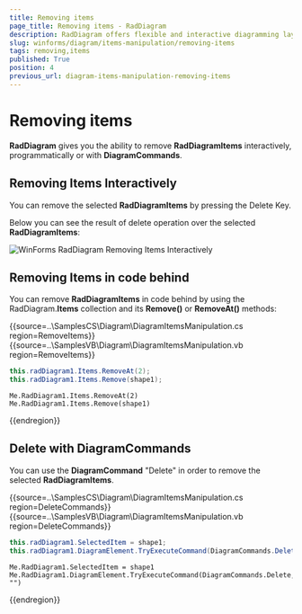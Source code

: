 ```yaml
---
title: Removing items
page_title: Removing items - RadDiagram
description: RadDiagram offers flexible and interactive diagramming layouts for your rich data-visualization applications.
slug: winforms/diagram/items-manipulation/removing-items
tags: removing,items
published: True
position: 4
previous_url: diagram-items-manipulation-removing-items
---
```


# Removing items

__RadDiagram__ gives you the ability to remove __RadDiagramItems__ interactively, programmatically or with __DiagramCommands__.

## Removing Items Interactively

You can remove the selected __RadDiagramItems__ by pressing the Delete Key.

Below you can see the result of delete operation over the selected __RadDiagramItems__:

![WinForms RadDiagram Removing Items Interactively](images/diagram-items-manipulation-removing-items001.gif)

## Removing Items in code behind

You can remove __RadDiagramItems__ in code behind by using the RadDiagram.__Items__ collection and its __Remove()__ or __RemoveAt()__ methods: 

{{source=..\SamplesCS\Diagram\DiagramItemsManipulation.cs region=RemoveItems}} 
{{source=..\SamplesVB\Diagram\DiagramItemsManipulation.vb region=RemoveItems}} 

````C#
this.radDiagram1.Items.RemoveAt(2);
this.radDiagram1.Items.Remove(shape1);

````
````VB.NET
Me.RadDiagram1.Items.RemoveAt(2)
Me.RadDiagram1.Items.Remove(shape1)

````

{{endregion}} 

 
## Delete with DiagramCommands

You can use the __DiagramCommand__ "Delete" in order to remove the selected __RadDiagramItems__. 

{{source=..\SamplesCS\Diagram\DiagramItemsManipulation.cs region=DeleteCommands}} 
{{source=..\SamplesVB\Diagram\DiagramItemsManipulation.vb region=DeleteCommands}} 

````C#
this.radDiagram1.SelectedItem = shape1;
this.radDiagram1.DiagramElement.TryExecuteCommand(DiagramCommands.Delete, "");

````
````VB.NET
Me.RadDiagram1.SelectedItem = shape1
Me.RadDiagram1.DiagramElement.TryExecuteCommand(DiagramCommands.Delete, "")

````

{{endregion}} 



